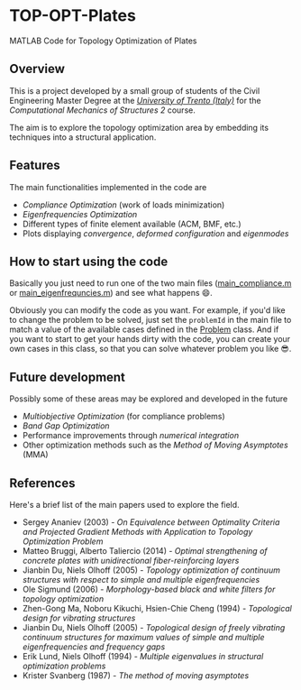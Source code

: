 # TOP-OPT-Plates
MATLAB Code for Topology Optimization of Plates

<add nice image>

## Overview
This is a project developed by a small group of students of the Civil Engineering Master Degree at the [*University of Trento (Italy)*](http://www.dicam.unitn.it/) for the *Computational Mechanics of Structures 2* course.

The aim is to explore the topology optimization area by embedding its techniques into a structural application.
<expand a bit here>

## Features
The main functionalities implemented in the code are
- *Compliance Optimization* (work of loads minimization)
- *Eigenfrequencies Optimization*
- Different types of finite element available (ACM, BMF, etc.)
- Plots displaying *convergence*, *deformed configuration* and *eigenmodes*

## How to start using the code
Basically you just need to run one of the two main files ([main_compliance.m](main_compliance.m) or [main_eigenfrequncies.m](main_eigenfrequncies.m)) and see what happens :smile:.

Obviously you can modify the code as you want. For example, if you'd like to change the problem to be solved, just set the `problemId` in the main file to match a value of the available cases defined in the [Problem](+FEM/Problem.m) class. And if you want to start to get your hands dirty with the code, you can create your own cases in this class, so that you can solve whatever problem you like :sunglasses:.

## Future development
Possibly some of these areas may be explored and developed in the future
- *Multiobjective Optimization* (for compliance problems)
- *Band Gap Optimization*
- Performance improvements through *numerical integration*
- Other optimization methods such as the *Method of Moving Asymptotes* (MMA)

## References
Here's a brief list of the main papers used to explore the field.
- Sergey Ananiev (2003) - *On Equivalence between Optimality Criteria and Projected Gradient Methods with Application to Topology Optimization Problem*
- Matteo Bruggi, Alberto Taliercio (2014) - *Optimal strengthening of concrete plates with unidirectional fiber-reinforcing layers*
- Jianbin Du, Niels Olhoff (2005) - *Topology optimization of continuum structures with respect to simple and multiple eigenfrequencies*
- Ole Sigmund (2006) - *Morphology-based black and white filters for topology optimization*
- Zhen-Gong Ma, Noboru Kikuchi, Hsien-Chie Cheng (1994) - *Topological design for vibrating structures*
- Jianbin Du, Niels Olhoff (2005) - *Topological design of freely vibrating continuum structures for maximum values of simple and multiple eigenfrequencies and frequency gaps*
- Erik Lund, Niels Olhoff (1994) - *Multiple eigenvalues in structural optimization problems*
- Krister Svanberg (1987) - *The method of moving asymptotes*
